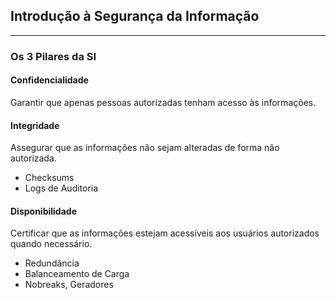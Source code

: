 ## Introdução à Segurança da Informação

---

### **Os 3 Pilares da SI**

#### **Confidencialidade**
Garantir que apenas pessoas autorizadas tenham acesso às informações.

#### **Integridade**
Assegurar que as informações não sejam alteradas de forma não autorizada.
* Checksums
* Logs de Auditoria

#### **Disponibilidade**
Certificar que as informações estejam acessíveis aos usuários autorizados quando necessário.
* Redundância
* Balanceamento de Carga
* Nobreaks, Geradores
